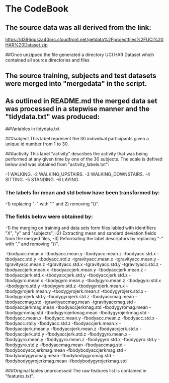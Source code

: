 # The CodeBook 


## The source data was all derived from the link:
https://d396qusza40orc.cloudfront.net/getdata%2Fprojectfiles%2FUCI%20HAR%20Dataset.zip 

##Once unzipped the file generated a directory UCI HAR Dataset which contained all source directories and files 

## The source training, subjects and test datasets were merged into "mergedata" in the script.

## As outlined in README.md the merged data set was processed in a stepwise manner and the "tidydata.txt" was produced:


##Variables in tidydata.txt

###subject
This label represent the 30 individual participants given a unique id number from 1 to 30.


###activity
This label "activity" describes the activity that was being performed at any given time by one of the 30 subjects.
The scale is defined below and was obtained from "activity_labels.txt":

-1 WALKING.
-2 WALKING_UPSTAIRS.
-3 WALKING_DOWNSTAIRS.
-4 SITTING.
-5 STANDING.
-6 LAYING.


### The labels for mean and std below have been transformed by:
-1) replacing "-" with "." and 2) removing "()".   

### The fields below were obtained by: 
-1) the merging on training and data sets form files labled with identifiers "X", "y" and "subjects",
-2) Extracting mean and sandard deviation fields from the merged files,
-3) Reformating the label descriptors by replacing "-" with "." and removing "()".

-tbodyacc.mean.x
-tbodyacc.mean.y
-tbodyacc.mean.z
-tbodyacc.std.x
-tbodyacc.std.y
-tbodyacc.std.z
-tgravityacc.mean.x
-tgravityacc.mean.y
-tgravityacc.mean.z
-tgravityacc.std.x
-tgravityacc.std.y
-tgravityacc.std.z
-tbodyaccjerk.mean.x
-tbodyaccjerk.mean.y
-tbodyaccjerk.mean.z
-tbodyaccjerk.std.x
-tbodyaccjerk.std.y
-tbodyaccjerk.std.z
-tbodygyro.mean.x
-tbodygyro.mean.y
-tbodygyro.mean.z
-tbodygyro.std.x
-tbodygyro.std.y
-tbodygyro.std.z
-tbodygyrojerk.mean.x
-tbodygyrojerk.mean.y
-tbodygyrojerk.mean.z
-tbodygyrojerk.std.x
-tbodygyrojerk.std.y
-tbodygyrojerk.std.z
-tbodyaccmag.mean
-tbodyaccmag.std
-tgravityaccmag.mean
-tgravityaccmag.std
-tbodyaccjerkmag.mean
-tbodyaccjerkmag.std
-tbodygyromag.mean
-tbodygyromag.std
-tbodygyrojerkmag.mean
-tbodygyrojerkmag.std
-fbodyacc.mean.x
-fbodyacc.mean.y
-fbodyacc.mean.z
-fbodyacc.std.x
-fbodyacc.std.y
-fbodyacc.std.z
-fbodyaccjerk.mean.x
-fbodyaccjerk.mean.y
-fbodyaccjerk.mean.z
-fbodyaccjerk.std.x
-fbodyaccjerk.std.y
-fbodyaccjerk.std.z
-fbodygyro.mean.x
-fbodygyro.mean.y
-fbodygyro.mean.z
-fbodygyro.std.x
-fbodygyro.std.y
-fbodygyro.std.z
-fbodyaccmag.mean
-fbodyaccmag.std
-fbodybodyaccjerkmag.mean
-fbodybodyaccjerkmag.std
-fbodybodygyromag.mean
-fbodybodygyromag.std
-fbodybodygyrojerkmag.mean
-fbodybodygyrojerkmag.std

###Original lables unprocessed
The raw features list is contained in "features.txt".



